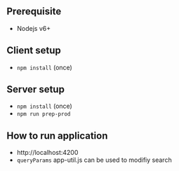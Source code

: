 ## Prerequisite
- Nodejs v6+

## Client setup

- `npm install` (once)

## Server setup

- `npm install` (once)
- `npm run prep-prod` 

## How to  run application
- http://localhost:4200
- `queryParams`  app-util.js  can be used to modifiy search






